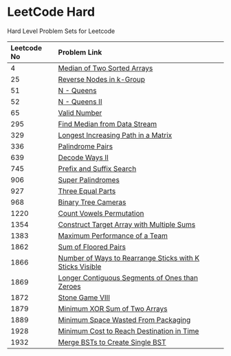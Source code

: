 # LeetCode Hard

Hard Level Problem Sets for Leetcode

| Leetcode No | Problem Link |
| :--- | :--- |
| 4 | [Median of Two Sorted Arrays](leetcode-4-median-of-two-sorted-arrays.md) |
| 25 | [Reverse Nodes in k-Group](leetcode-25-reverse-nodes-in-k-group.md) |
| 51 | [N - Queens](leetcode-51-n-queens.md) |
| 52 | [N - Queens II](leetcode-52-n-queens-ii.md) |
| 65 | [Valid Number](leetcode-65-valid-number.md) |
| 295 | [Find Median from Data Stream](leetcode-295-find-median-from-data-stream.md) |
| 329 | [Longest Increasing Path in a Matrix](leetcode-329-longest-increasing-path-in-a-matrix.md) |
| 336 | [Palindrome Pairs](leetcode-336-palindrome-pairs.md) |
| 639 | [Decode Ways II](leetcode-639-decode-ways-ii.md) |
| 745 | [Prefix and Suffix Search](leetcode-745-prefix-and-suffix-search.md) |
| 906 | [Super Palindromes](leetcode-906-super-palindromes.md) |
| 927 | [Three Equal Parts](leetcode-927-three-equal-parts.md) |
| 968 | [Binary Tree Cameras](leetcode-968-binary-tree-cameras.md) |
| 1220 | [Count Vowels Permutation](leetcode-1220-count-vowels-permutation.md) |
| 1354 | [Construct Target Array with Multiple Sums](leetcode-1354-construct-target-array-with-multiple-sums.md) |
| 1383 | [Maximum Performance of a Team](leetcode-1383-maximum-performance-of-a-team.md) |
| 1862 | [Sum of Floored Pairs](leetcode-1862-sum-of-floored-pairs.md) |
| 1866 | [Number of Ways to Rearrange Sticks with K Sticks Visible](leetcode-1866-number-of-ways-to-rearrange-sticks-with-k-sticks-visible.md) |
| 1869 | [Longer Contiguous Segments of Ones than Zeroes](leetcode-1869-longer-contiguous-segments-of-ones-than-zeros.md) |
| 1872 | [Stone Game VIII](leetcode-1872-stone-game-viii.md) |
| 1879 | [Minimum XOR Sum of Two Arrays](leetcode-1879-minimum-xor-sum-of-two-arrays.md) |
| 1889 | [Minimum Space Wasted From Packaging](leetcode-1889-minimum-space-wasted-from-packaging.md) |
| 1928 | [Minimum Cost to Reach Destination in Time](leetcode-1928-minimum-cost-to-reach-destination-in-time.md) |
| 1932 | [Merge BSTs to Create Single BST](leetcode-1932-merge-bsts-to-create-single-bst.md) |

